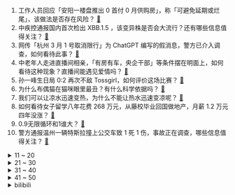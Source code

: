 1. 工作人员回应「安阳一楼盘推出 0 首付 0 月供购房」，称「可避免延期或烂尾」，该做法是否存在风险？ [:link:](https://www.zhihu.com/question/584648647)
2. 中疾控通报国内首次检出 XBB.1.5 ，该变异株是否会大流行？还有哪些信息值得关注？ [:link:](https://www.zhihu.com/question/584629399)
3. 网传「杭州 3 月 1 号取消限行」为 ChatGPT 编写的假消息，警方已介入调查，如何看待此事？ [:link:](https://www.zhihu.com/question/584567923)
4. 中老年人走进直播间相亲，「有房有车，央企干部」等条件摆在明面上，如何看待这种现象？直播间能遇见爱情吗？ [:link:](https://www.zhihu.com/question/583977318)
5. 孙一峰生日局 0:2 再次不敌 Tossgirl，如何评价这场比赛？ [:link:](https://www.zhihu.com/question/584672544)
6. 为什么布偶猫在猫咪眼里最丑？有什么科学依据吗？ [:link:](https://www.zhihu.com/question/577672314)
7. 我们可以让凉水迅速变热，为什么不能让热水迅速变凉呢？ [:link:](https://www.zhihu.com/question/581790596)
8. 如何看待女子留学八年花费 268 万元，从藤校毕业回国做地产，月薪 1.2 万元四年没涨？ [:link:](https://www.zhihu.com/question/584383340)
9. 0.9无限循环和1谁大？ [:link:](https://www.zhihu.com/question/443556633)
10. 警方通报温州一辆特斯拉撞上公交车致 1 死 1 伤，事故正在调查，哪些信息值得关注？ [:link:](https://www.zhihu.com/question/584643377)
<details>
<summary>11 ~ 20</summary>

11. 「嘎子」谢孟伟回应卖 1999 元手机 1880 就能买到，称不同地方价格不同，直播问题应该如何规范？ [:link:](https://www.zhihu.com/question/583738375)
12. 中国伊朗发表联合声明，声明涉及政治安全防务等多个领域，哪些信息值得关注？ [:link:](https://www.zhihu.com/question/584561668)
13. 父母高度近视 1 岁婴儿近视 600 度， 医生表示「高度近视大概率会遗传」，如何从医学角度进行解释？ [:link:](https://www.zhihu.com/question/584392569)
14. 斩将、夺旗、陷阵、先登哪一个难度最大，最不容易遇见? [:link:](https://www.zhihu.com/question/583745468)
15. 驾拖拉机去西藏的网红「管管」去世，妻子称他因不堪网暴自杀，有哪些细节值得关注？面对网暴我们可以做什么？ [:link:](https://www.zhihu.com/question/584352305)
16. 从《囧妈》线上播被骂，到《流浪地球 2》排片一直不高，是否说明院线话语权过高，已经过度绑架了电影行业？ [:link:](https://www.zhihu.com/question/584304661)
17. 猫为什么会经常聚在一起？猫咪定期开会的意义是什么？ [:link:](https://www.zhihu.com/question/50987348)
18. 《狂飙》最后安欣升职了吗？ [:link:](https://www.zhihu.com/question/581763192)
19. 如何看待 WBG 教练 Easyhoon 因排位分比 TheShy 高，被质疑不务正业？ [:link:](https://www.zhihu.com/question/584431102)
20. 为什么有人写的helloworld程序会有 1个g大，这种程序是怎么写的？ [:link:](https://www.zhihu.com/question/434695322)
</details>
<details>
<summary>21 ~ 30</summary>

21. 河间市成为全国第一批婚俗改革实验区，如何看待「零彩礼、低彩礼」的这一标准？其改革的难点在哪？ [:link:](https://www.zhihu.com/question/584611124)
22. 王者荣耀最废大招是谁？ [:link:](https://www.zhihu.com/question/489298779)
23. 《狂飙》里的公务员，明明已经有编制、有幸福家庭，为什么还要主动贪腐？ [:link:](https://www.zhihu.com/question/584258274)
24. 香菱到底适不适合作为新手前期开荒的必练角色来养？ [:link:](https://www.zhihu.com/question/570399465)
25. 为什么最近大家都在说「男朋友是我最好的朋友」，如何理解这句话？ [:link:](https://www.zhihu.com/question/578467165)
26. 粤康码将于 2 月 16 日 11 时起停止服务，彻底删除、销毁服务相关所有数据，如何看待此事？ [:link:](https://www.zhihu.com/question/584070445)
27. 拜登称愿就气球事件沟通但不道歉，外交部回应「不能一边要沟通对话，一边激化矛盾升级危机」，如何解读？ [:link:](https://www.zhihu.com/question/584561504)
28. 如何评价《原神》3.5版本前瞻节目《风花的呼吸》？ [:link:](https://www.zhihu.com/question/584701244)
29. 如何在「暧昧期」中清醒并下定决心走出来？ [:link:](https://www.zhihu.com/question/579082301)
30. 有哪些高性价比的空调柜机推荐？ [:link:](https://www.zhihu.com/question/568860403)
</details>
<details>
<summary>31 ~ 40</summary>

31. 《三体》中有什么巧妙的伏笔和细节？ [:link:](https://www.zhihu.com/question/50591446)
32. 什么性格的人能在职场中混的好？ [:link:](https://www.zhihu.com/question/576270319)
33. 在UC高达的世界观中，头部火神炮是否是一个优秀的设计？ [:link:](https://www.zhihu.com/question/583935524)
34. 性价比高的男装品牌有哪些推荐？ [:link:](https://www.zhihu.com/question/20386663)
35. 云南人吃菌子会有多疯狂？ [:link:](https://www.zhihu.com/question/347172987)
36. 五百块的燃气灶比上千块的差在哪里？ [:link:](https://www.zhihu.com/question/447493535)
37. 大学生攒钱重要还是出去看看重要？ [:link:](https://www.zhihu.com/question/583466227)
38. 全面实行股票发行注册制制度规则发布实施，制度规则共 165 部，哪些信息值得关注？将产生哪些影响？ [:link:](https://www.zhihu.com/question/584641983)
39. 30岁前，先买房还是先买车? [:link:](https://www.zhihu.com/question/584564680)
40. 如何看待别人声称“完整读过二十四史”？ [:link:](https://www.zhihu.com/question/28126718)
</details>
<details>
<summary>41 ~ 50</summary>

41. 看完《狂飙》后，你有何感想？ [:link:](https://www.zhihu.com/question/580652742)
42. 已育的女生有什么宝贵建议/经验给未育女生？ [:link:](https://www.zhihu.com/question/581710282)
43. 上科大在上海的大学中算什么层次? [:link:](https://www.zhihu.com/question/525593347)
44. 现代数学和物理中以普通人的智商能接受到哪？ [:link:](https://www.zhihu.com/question/583685031)
45. 中国和马尔代夫互免签证正式生效，马尔代夫好玩吗？出国游还有哪些攻略可以分享？ [:link:](https://www.zhihu.com/question/584571609)
46. 职场女性遭遇隐性歧视问题引热议，专家建议「延长男性陪产假并强制执行」等，如何看待这一建议？可行性如何？ [:link:](https://www.zhihu.com/question/584572301)
47. 范进中举后为什么会发疯？ [:link:](https://www.zhihu.com/question/500270584)
48. 为什么柿子的缺点这么多却还这么流行？ [:link:](https://www.zhihu.com/question/570414786)
49. 新疆男篮因注册违规遭罚，周琦能以自由身加盟其他 CBA 球队，周琦下一站会去哪？ [:link:](https://www.zhihu.com/question/584581359)
50. 为什么部分人会把国产单机游戏的萎靡归咎于玩家购买力？ [:link:](https://www.zhihu.com/question/584149153)
</details><details>
<summary>bilibili</summary>

1. 喵星人：我所谓，我会出丑！ [:link:](//www.bilibili.com/video/BV1se4y1w7yR)
2. 《人 类 起 源》 [:link:](//www.bilibili.com/video/BV1824y1p7bK)
3. 为了不让器官受损，男人选择用水母自杀，成功救活了7个人 [:link:](//www.bilibili.com/video/BV1T84y1p7Yi)
4. 特工离婚后果会有多严重？【硬核狠人46】 [:link:](//www.bilibili.com/video/BV1e54y1P76A)
5. 今天俺家狗结婚！ [:link:](//www.bilibili.com/video/BV1Wx4y1V723)
6. 我服了啊 [:link:](//www.bilibili.com/video/BV1Zv4y1s7PH)
7. 哈喽哈喽！B站的同学们，我来啦！~ [:link:](//www.bilibili.com/video/BV1Vv4y1x78x)
8. 或许这就是年轻人不谈恋爱的原因吧 [:link:](//www.bilibili.com/video/BV11x4y1V75d)
9. 《崩坏3》过场动画——「跨越」 [:link:](//www.bilibili.com/video/BV1784y1p7vM)
10. 肯德基：你故意的? [:link:](//www.bilibili.com/video/BV1fY411e7N1)
<details>
<summary>11 ~ 20</summary>

11. 《 天 价 水 果 》第三期 [:link:](//www.bilibili.com/video/BV1M24y1p7DG)
12. 《原神》3.5版本PV：「风花的呼吸」 [:link:](//www.bilibili.com/video/BV1ZM4y1f7FH)
13. 同学们大家好，我是演员李健，我来B站了！ [:link:](//www.bilibili.com/video/BV1854y1P7bV)
14. 我永远相信，我是这个世界上独一无二的小美女 [:link:](//www.bilibili.com/video/BV1xM411n7JW)
15. ⭐️阳光开朗大_____⭐️ [:link:](//www.bilibili.com/video/BV1Yj411N7gV)
16. 【再溜亿遍】挖！挖！挖蛤蜊！哇噻又挖了一个蛤蜊！ [:link:](//www.bilibili.com/video/BV1yM411n7q5)
17. 胡桃单曲《嗷》3.0 [:link:](//www.bilibili.com/video/BV1GT411D72s)
18. 《铁路沿线》：9岁就出来要饭，23年前的中国“丐帮”令人唏嘘！ [:link:](//www.bilibili.com/video/BV1DY411i7we)
19. 流浪大肠计划 [:link:](//www.bilibili.com/video/BV1S8411T7Wj)
20. 爱如火💞...好像哪里不对劲？⚠️ [:link:](//www.bilibili.com/video/BV1aD4y1w7S2)
</details>
<details>
<summary>21 ~ 30</summary>

21. “几十年前的台词，现在听起来依旧讽刺呢” [:link:](//www.bilibili.com/video/BV1QM411n74H)
22. 一个纪录片导演的千里求证和寻衅 [:link:](//www.bilibili.com/video/BV1Sj411T7Dt)
23. 这...这是我能看的吗？ [:link:](//www.bilibili.com/video/BV1BM411P7pF)
24. 它真的太会了！ [:link:](//www.bilibili.com/video/BV15M411H7hh)
25. 雪王来澳洲真不是来做慈善的！？ [:link:](//www.bilibili.com/video/BV1PT411D7n4)
26. 挑战全网最土的“公主下午茶”，羞辱了多少爱装腔作势的人 [:link:](//www.bilibili.com/video/BV1Ps4y1a7tM)
27. 这种贴纸竟然能是毒品？三句话，颠覆你对毒品的认识 >> [:link:](//www.bilibili.com/video/BV14o4y1i7q9)
28. 本来还挺喜欢玩王者荣耀的…… [:link:](//www.bilibili.com/video/BV1KM411n7DN)
29. 别人在家秀恩爱，你俩在家打快板 [:link:](//www.bilibili.com/video/BV1tG4y1K7r4)
30. 大家一定会吓疯的，请小哥来唱的话，那个布帘拉开 [:link:](//www.bilibili.com/video/BV1584y1p7tt)
</details>
<details>
<summary>31 ~ 40</summary>

31. 这是不是过年时候的你？ [:link:](//www.bilibili.com/video/BV17j411N7gL)
32. "只有这样，才知道你比的是厨师比赛" [:link:](//www.bilibili.com/video/BV1kx4y1V78T)
33. 他在世上编织美丽，而我恰巧记录下此刻… [:link:](//www.bilibili.com/video/BV1NM411n7bz)
34. 《崩坏：星穹铁道》彦卿角色PV——「锋寒砺淬」 [:link:](//www.bilibili.com/video/BV12Y411e7jQ)
35. 下班了，去外面买熟食要小心了！万万没想到路边熟食摊有鬼！熟食店门店也有鬼！我有可能从小被坑到大了 [:link:](//www.bilibili.com/video/BV1w24y1W7SW)
36. 《阳光开朗杨玉环》完整版 [:link:](//www.bilibili.com/video/BV18y4y1f7WT)
37. 猫德学院的上班狗 [:link:](//www.bilibili.com/video/BV1Go4y1i7wA)
38. 甜蜜的梦 [:link:](//www.bilibili.com/video/BV1pM4y1S78v)
39. 骑行去漠河，今天在停业景区露营，流浪生活虽苦但自由的感觉真好 [:link:](//www.bilibili.com/video/BV1KT411D7o7)
40. 俄罗斯重大危机！精德沙皇上位记！《叶卡捷琳娜》P5 [:link:](//www.bilibili.com/video/BV1bv4y1x7QJ)
</details>
<details>
<summary>41 ~ 50</summary>

41. 最难翻译的谐音梗，英文翻译也好笑！ [:link:](//www.bilibili.com/video/BV1iD4y1w71D)
42. 京 海 中 年 男 子 趴 [:link:](//www.bilibili.com/video/BV1tA411z7tr)
43. 在菜市场开个档口卖鱼赚钱吗？我接手一家二十年的店铺告诉你！ [:link:](//www.bilibili.com/video/BV19R4y1i7A5)
44. 王老菊教你骨裂剑法 [:link:](//www.bilibili.com/video/BV1sA411z7nS)
45. 【纪录片】《扯淡地球史》，看一次笑一次的下饭神片 [:link:](//www.bilibili.com/video/BV1mT411Q77s)
46. 【1984】18000字 深度解析 世界名著《1984》为何它会被称“禁书”？它到底恐怖在哪里？ [:link:](//www.bilibili.com/video/BV11Y411i76T)
47. 【淮秀帮】假如《狂飙》玩狼人杀！ [:link:](//www.bilibili.com/video/BV1sM4y1S74D)
48. 用《狂飙》的方式打开熊出没！ [:link:](//www.bilibili.com/video/BV1PA411z7jd)
49. 永远别跟一个男大学生较真。 [:link:](//www.bilibili.com/video/BV16M4y1S7Tz)
50. 力斩诸神！Oliveira星际2世界冠军的含金量！ [:link:](//www.bilibili.com/video/BV1Jo4y1e7eH)
</details>
<details>
<summary>51 ~ 60</summary>

51. 【JOJOLands 01】我叫JOJO 你也可以叫我Dio！盗宝小队集结完毕！『JOJO的奇妙冒险9』 [:link:](//www.bilibili.com/video/BV1k24y1p7xJ)
52. 我告诉你！莽村的莽是怎么来的！两万字解析国产扫黑剧《狂飙》13~20 [:link:](//www.bilibili.com/video/BV1LT411D7NA)
53. 刘慈欣89年写成却从未出版的科幻小说《中国2185》p1——序章-最高执政官 [:link:](//www.bilibili.com/video/BV1ZM411P7o5)
54. 这样的铁路隧道能让你眼前一亮吗 [:link:](//www.bilibili.com/video/BV1kM411P7pC)
55. 【大家测】实测8999元嘎子手机飞利浦旗 舰S706内置华为HMS？（上篇）原神测试 [:link:](//www.bilibili.com/video/BV18y4y1f7Jm)
56. 我们翻车啦？！以及一些小感悟 [:link:](//www.bilibili.com/video/BV1Dv4y1x7fX)
57. 其实我们都很傻，只是我们比他体面一些罢了 [:link:](//www.bilibili.com/video/BV1je4y1A79r)
58. 【我等了五年！就是为了这一天！！】 [:link:](//www.bilibili.com/video/BV1L24y1p7wj)
59. 应粉丝要求，我又查了查张颂文【飘飘】 [:link:](//www.bilibili.com/video/BV1CM4y1S7NL)
60. 百年老店保留食物原本的味道 [:link:](//www.bilibili.com/video/BV1EM411P7DU)
</details>
<details>
<summary>61 ~ 70</summary>

61. 填写信息，一下蒙了，啥也想不起来了！ [:link:](//www.bilibili.com/video/BV1dT411S7Z9)
62. 【半佛】为何塔吊下总有冰红茶？ [:link:](//www.bilibili.com/video/BV1CM4y1S7Su)
63. 120斤的南方人和180斤的北方人互换饮食是什么体验 [:link:](//www.bilibili.com/video/BV1jA411U7NZ)
64. 到底什么是专家？“诸君，且听龙吟” [:link:](//www.bilibili.com/video/BV1d24y1W7CD)
65. 失去代理拿下冠军，中国星际的世界首冠有多燃？【短评】 [:link:](//www.bilibili.com/video/BV1F14y1F7Dn)
66. 摔跤，也要优雅 [:link:](//www.bilibili.com/video/BV1vA411U79X)
67. 谢谢两位同学的宝贵建议… [:link:](//www.bilibili.com/video/BV1fy4y1f7rh)
68. 玻璃杯中的小阶梯，这样的风格你们喜欢吗，给它取个名字吧 [:link:](//www.bilibili.com/video/BV1gj411N73i)
69. 惊了！我在国外爆火？！ [:link:](//www.bilibili.com/video/BV1kR4y1i7bF)
70. 余谨茜，和我一起回到过去吧 [:link:](//www.bilibili.com/video/BV1io4y1i7k1)
</details>
<details>
<summary>71 ~ 80</summary>

71. 【原神动画 | 魈荧】强扭的魈宝必甜！ [:link:](//www.bilibili.com/video/BV1kD4y1P7nC)
72. 【鉴定热门】200公里外装了氯乙烯的火车脱轨了我要不要润呢？这香甜的生化空气能不能吸？ [:link:](//www.bilibili.com/video/BV1D14y1c7xA)
73. 谢霆锋888元的“锋味盆菜”凭啥这么贵！？？ [:link:](//www.bilibili.com/video/BV1D54y1A7NQ)
74. 来看火影全区第一战力！ [:link:](//www.bilibili.com/video/BV1354y1K7Kq)
75. 别人卖艺，卷卖身 [:link:](//www.bilibili.com/video/BV1BM411n7hp)
76. “已经开始期待这个没有口罩的夏天了～” [:link:](//www.bilibili.com/video/BV12M411n7p5)
77. 我发现我老公每周都会PC，帮我看看我处理这件事的做法对吗？ [:link:](//www.bilibili.com/video/BV1EM411P7Yt)
78. 光头强：“你知道S1的故事吗？” [:link:](//www.bilibili.com/video/BV1K8411M71q)
79. 什么小说都看只会害了你！！40分钟狂讲16本 [:link:](//www.bilibili.com/video/BV1424y1s7XY)
80. 直的线和弯的线 [:link:](//www.bilibili.com/video/BV14A411U7mj)
</details>
<details>
<summary>81 ~ 90</summary>

81. 我算出了“熊出没”中狗熊岭有多大？b站第一人 [:link:](//www.bilibili.com/video/BV1h54y1P7ou)
82. 未被删减的《木乃伊》到底讲了什么故事？童年阴影《木乃伊》深度讲解 [:link:](//www.bilibili.com/video/BV1Rx4y1V7Xz)
83. 请各位少侠就近找一根棍子 [:link:](//www.bilibili.com/video/BV1G24y1s795)
84. 当你把技能练到极致的时候 [:link:](//www.bilibili.com/video/BV1rM411n7uA)
85. 4.99元一个大肘子，你敢吃吗？现在的团购价格便宜疯了！！！ [:link:](//www.bilibili.com/video/BV1Ms4y1Y7aT)
86. 教大家如何捕捉一只柱柱猫 [:link:](//www.bilibili.com/video/BV1Hx4y1c7SL)
87. 【oc小短篇】东京少女录之民国版 霖 [:link:](//www.bilibili.com/video/BV1uv4y1x7tm)
88. 《 大 王 今 天 不 在 家 》 [:link:](//www.bilibili.com/video/BV1Dj411N7Rc)
89. 美国火车事故放出大量毒物，会不会传到我国？ [:link:](//www.bilibili.com/video/BV1X8411T7KJ)
90. 花光预算！开公司6年，我们终于有了独栋工作室！ [:link:](//www.bilibili.com/video/BV1ZM411E7FY)
</details>
<details>
<summary>91 ~ 100</summary>

91. 认 爹 狂 魔 高 启 强 [:link:](//www.bilibili.com/video/BV11v4y1s7ar)
92. 变形金刚3无限月读【离谱配音】 [:link:](//www.bilibili.com/video/BV1MG4y1K7gj)
93. 真的有人吃这玩意吗？！ [:link:](//www.bilibili.com/video/BV11e4y1F7zG)
94. 羡慕吧，高启猩来接你下课！ [:link:](//www.bilibili.com/video/BV1j14y1F78D)
95. 峰哥在日本大阪贫民区捡破烂，深夜干饭被日本大叔围观 [:link:](//www.bilibili.com/video/BV13A411U7qg)
96. 低价出大量闲置手机，先到先得！ [:link:](//www.bilibili.com/video/BV1VM411A7Dp)
97. 我没想到你们居然不会买菜，菜市场到处都是坑 [:link:](//www.bilibili.com/video/BV1H84y1p73c)
98. 为了追求男神，女孩自愿永远变成猫！ [:link:](//www.bilibili.com/video/BV11e4y1F7w8)
99. 【有声剧】爱潜水的乌贼《诡秘之主》全集 | 8082演播 [:link:](//www.bilibili.com/video/BV1yM4y1S73Y)
100. 减肥干货｜关于去看咳嗽却被告知是遗传性肥胖这事儿…内含减肥干货！ [:link:](//www.bilibili.com/video/BV1v54y1A7XY)
</details></details>